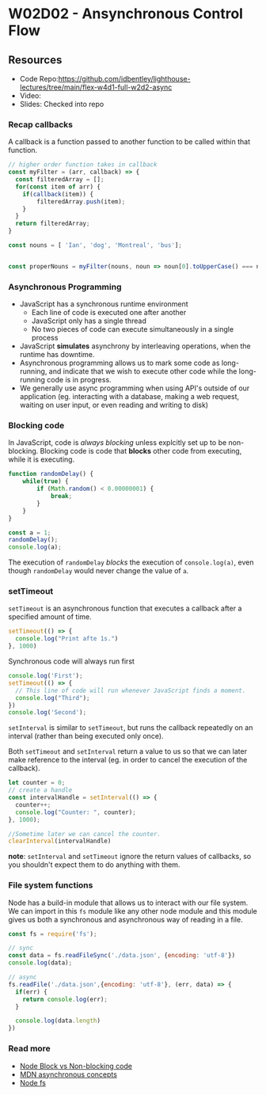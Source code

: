 # W02D02 - Ansynchronous Control Flow

## Resources
 - Code Repo:https://github.com/idbentley/lighthouse-lectures/tree/main/flex-w4d1-full-w2d2-async
 - Video:
 - Slides: Checked into repo

### Recap callbacks
A callback is a function passed to another function to be called within that function.

```js
// higher order function takes in callback
const myFilter = (arr, callback) => {
  const filteredArray = [];
  for(const item of arr) {
    if(callback(item)) {
        filteredArray.push(item);
    }
  }
  return filteredArray;
}

const nouns = [ 'Ian', 'dog', 'Montreal', 'bus'];


const properNouns = myFilter(nouns, noun => noun[0].toUpperCase() === noun[0]);

```

### Asynchronous Programming
- JavaScript has a synchronous runtime environment
    - Each line of code is executed one after another
    - JavaScript only has a single thread
    - No two pieces of code can execute simultaneously in a single process
- JavaScript __simulates__ asynchrony by interleaving operations, when the runtime has downtime.
- Asynchronous programming allows us to mark some code as long-running, and indicate that we wish to execute other code while the long-running code is in progress.
- We generally use async programming when using API's outside of our application (eg. interacting with a database, making a web request, waiting on user input, or even reading and writing to disk)

### Blocking code
In JavaScript, code is _always blocking_ unless explcitly set up to be non-blocking.  Blocking code is code that **blocks** other code from executing, while it is executing.

```js
function randomDelay() {
    while(true) {
        if (Math.random() < 0.00000001) {
            break;
        }
    }
}

const a = 1;
randomDelay();
console.log(a);
```

The execution of `randomDelay` *blocks* the execution of `console.log(a)`, even though `randomDelay` would never change the value of `a`.

### setTimeout
`setTimeout` is an asynchronous function that executes a callback after a specified amount of time.

```js
setTimeout(() => {
  console.log("Print afte 1s.")
}, 1000)
```

Synchronous code will always run first

```js
console.log('First');
setTimeout(() => {
  // This line of code will run whenever JavaScript finds a moment.
  console.log("Third");
})
console.log('Second');
```

`setInterval` is similar to `setTimeout`, but runs the callback repeatedly on an interval (rather than being executed only once).

Both `setTimeout` and `setInterval` return a value to us so that we can later make reference to the interval (eg. in order to cancel the execution of the callback).

```js
let counter = 0;
// create a handle
const intervalHandle = setInterval(() => {
  counter++;
  console.log("Counter: ", counter);
}, 1000);

//Sometime later we can cancel the counter.
clearInterval(intervalHandle)
```

**note**: `setInterval` and `setTimeout` ignore the return values of callbacks, so you shouldn't expect them to do anything with them.

### File system functions

Node has a build-in module that allows us to interact with our file system. We can import in this `fs` module like any other node module and this module gives us both a synchronous and asynchronous way of reading in a file.

```js
const fs = require('fs');

// sync
const data = fs.readFileSync('./data.json', {encoding: 'utf-8'})
console.log(data);

// async
fs.readFile('./data.json',{encoding: 'utf-8'}, (err, data) => {
  if(err) {
    return console.log(err);
  }

  console.log(data.length)
})
```

### Read more
- [Node Block vs Non-blocking code](https://nodejs.org/en/docs/guides/blocking-vs-non-blocking/)
- [MDN asynchronous concepts](https://developer.mozilla.org/en-US/docs/Learn/JavaScript/Asynchronous/Concepts)
- [Node fs](https://nodejs.org/api/fs.html)
